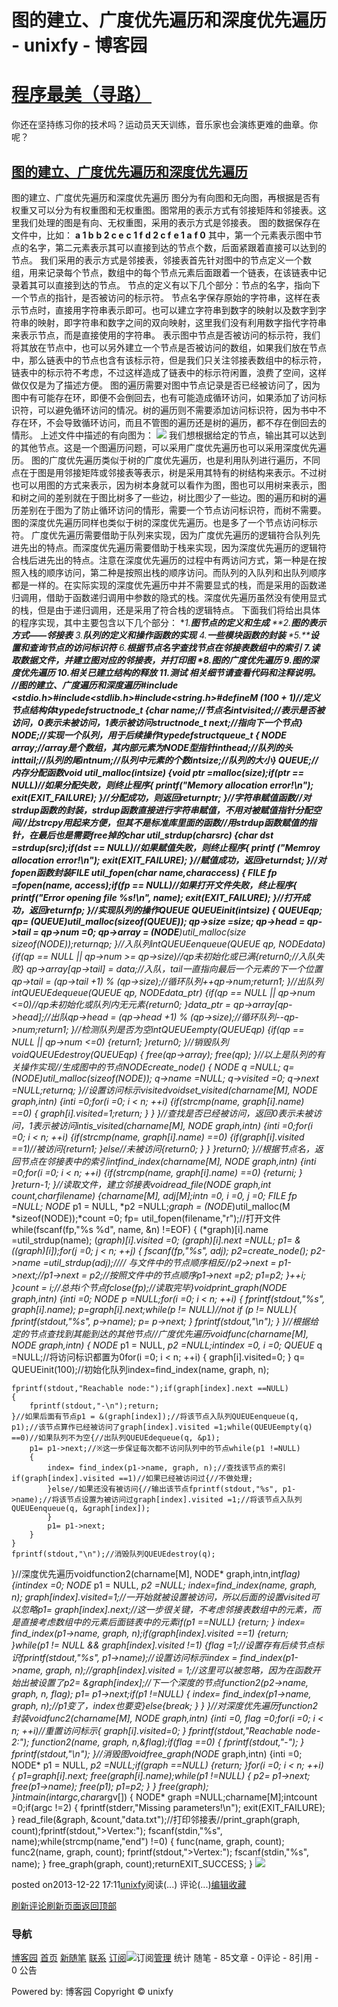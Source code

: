 
# 图的建立、广度优先遍历和深度优先遍历 - unixfy - 博客园
# [程序最美（寻路）](https://www.cnblogs.com/unixfy/)
你还在坚持练习你的技术吗？运动员天天训练，音乐家也会演练更难的曲章。你呢？
## [图的建立、广度优先遍历和深度优先遍历](https://www.cnblogs.com/unixfy/p/3486186.html)
图的建立、广度优先遍历和深度优先遍历
图分为有向图和无向图，再根据是否有权重又可以分为有权重图和无权重图。图常用的表示方式有邻接矩阵和邻接表。这里我们处理的图是有向、无权重图，采用的表示方式是邻接表。
图的数据保存在文件中，比如：
**a 1 b**
**b 2 c e**
**c 1 f**
**d 2 c f**
**e 1 a**
**f 0**
其中，第一个元素表示图中节点的名字，第二元素表示其可以直接到达的节点个数，后面紧跟着直接可以达到的节点。
我们采用的表示方式是邻接表，邻接表首先针对图中的节点定义一个数组，用来记录每个节点，数组中的每个节点元素后面跟着一个链表，在该链表中记录着其可以直接到达的节点。
节点的定义有以下几个部分：节点的名字，指向下一个节点的指针，是否被访问的标示符。
节点名字保存原始的字符串，这样在表示节点时，直接用字符串表示即可。也可以建立字符串到数字的映射以及数字到字符串的映射，即字符串和数字之间的双向映射，这里我们没有利用数字指代字符串来表示节点，而是直接使用的字符串。
表示图中节点是否被访问的标示符，我们将其放在节点中，也可以另外建立一个节点是否被访问的数组，如果我们放在节点中，那么链表中的节点也含有该标示符，但是我们只关注邻接表数组中的标示符，链表中的标示符不考虑，不过这样造成了链表中的标示符闲置，浪费了空间，这样做仅仅是为了描述方便。
图的遍历需要对图中节点记录是否已经被访问了，因为图中有可能存在环，即便不会倒回去，也有可能造成循环访问，如果添加了访问标识符，可以避免循环访问的情况。树的遍历则不需要添加访问标识符，因为书中不存在环，不会导致循环访问，而且不管图的遍历还是树的遍历，都不存在倒回去的情形。
上述文件中描述的有向图为：
![](https://images0.cnblogs.com/blog/463570/201312/22170816-d02d9bd68e16433db1202ddce3c34510.jpg)
我们想根据给定的节点，输出其可以达到的其他节点。这是一个图遍历问题，可以采用广度优先遍历也可以采用深度优先遍历。
图的广度优先遍历类似于树的广度优先遍历，也是利用队列进行遍历，不同点在于图是用邻接矩阵或邻接表等表示，树是采用其特有的树结构来表示。不过树也可以用图的方式来表示，因为树本身就可以看作为图，图也可以用树来表示，图和树之间的差别就在于图比树多了一些边，树比图少了一些边。图的遍历和树的遍历差别在于图为了防止循环访问的情形，需要一个节点访问标识符，而树不需要。
图的深度优先遍历同样也类似于树的深度优先遍历。也是多了一个节点访问标示符。
广度优先遍历需要借助于队列来实现，因为广度优先遍历的逻辑符合队列先进先出的特点。而深度优先遍历需要借助于栈来实现，因为深度优先遍历的逻辑符合栈后进先出的特点。注意在深度优先遍历的过程中有两访问方式，第一种是在按照入栈的顺序访问，第二种是按照出栈的顺序访问。而队列的入队列和出队列顺序都是一样的。在实际实现的深度优先遍历中并不需要显式的栈，而是采用的函数递归调用，借助于函数递归调用中参数的隐式的栈。深度优先遍历虽然没有使用显式的栈，但是由于递归调用，还是采用了符合栈的逻辑特点。
下面我们将给出具体的程序实现，其中主要包含以下几个部分：
**1.****图节点的定义和生成**
**2.****图的表示方式——邻接表**
**3.****队列的定义和操作函数的实现**
**4.****一些模块函数的封装**
**5.****设置和查询节点的访问标识符**
**6.****根据节点名字查找节点在邻接表数组中的索引**
**7.****读取数据文件，并建立图对应的邻接表，并打印图**
**8.****图的广度优先遍历**
**9.****图的深度优先遍历**
**10.****相关已建立结构的释放**
**11.****测试**
相关细节请查看代码和注释说明。
//图的建立、广度遍历和深度遍历\#include <stdio.h>\#include<stdlib.h>\#include<string.h>\#defineM (100 + 1)//定义节点结构体typedefstructnode_t
{char* name;//节点名intvisited;//表示是否被访问，0表示未被访问，1表示被访问structnode_t* next;//指向下一个节点} NODE;//实现一个队列，用于后续操作typedefstructqueue_t
{
    NODE** array;//array是个数组，其内部元素为NODE*型指针inthead;//队列的头inttail;//队列的尾intnum;//队列中元素的个数intsize;//队列的大小} QUEUE;//内存分配函数void* util_malloc(intsize)
{void* ptr =malloc(size);if(ptr == NULL)//如果分配失败，则终止程序{
        printf("Memory allocation error!\n");
        exit(EXIT_FAILURE);
    }//分配成功，则返回returnptr;
}//字符串赋值函数//对strdup函数的封装，strdup函数直接进行字符串赋值，不用对被赋值指针分配空间//比strcpy用起来方便，但其不是标准库里面的函数//用strdup函数赋值的指针，在最后也是需要free掉的char* util_strdup(char*src)
{char* dst =strdup(src);if(dst == NULL)//如果赋值失败，则终止程序{
        printf ("Memroy allocation error!\n");
        exit(EXIT_FAILURE);
    }//赋值成功，返回returndst;
}//对fopen函数封装FILE* util_fopen(char* name,char*access)
{
    FILE* fp =fopen(name, access);if(fp == NULL)//如果打开文件失败，终止程序{
        printf("Error opening file %s!\n", name);
        exit(EXIT_FAILURE);
    }//打开成功，返回returnfp;
}//实现队列的操作QUEUE* QUEUEinit(intsize)
{
    QUEUE*qp;
    qp= (QUEUE*)util_malloc(sizeof(QUEUE));
    qp->size  =size;
    qp->head  = qp->tail = qp->num =0;
    qp->array = (NODE**)util_malloc(size *sizeof(NODE*));returnqp;
}//入队列intQUEUEenqueue(QUEUE* qp, NODE*data)
{if(qp == NULL || qp->num >= qp->size)//qp未初始化或已满{return0;//入队失败}
    qp->array[qp->tail] = data;//入队，tail一直指向最后一个元素的下一个位置qp->tail = (qp->tail +1) % (qp->size);//循环队列++qp->num;return1;
}//出队列intQUEUEdequeue(QUEUE* qp, NODE**data_ptr)
{if(qp == NULL || qp->num <=0)//qp未初始化或队列内无元素{return0;
    }*data_ptr = qp->array[qp->head];//出队qp->head = (qp->head +1) % (qp->size);//循环队列--qp->num;return1;
}//检测队列是否为空intQUEUEempty(QUEUE*qp)
{if(qp == NULL || qp->num <=0)
    {return1;
    }return0;
}//销毁队列voidQUEUEdestroy(QUEUE*qp)
{
    free(qp->array);
    free(qp);
}//以上是队列的有关操作实现//生成图中的节点NODE*create_node()
{
    NODE* q =NULL;
    q= (NODE*)util_malloc(sizeof(NODE));
    q->name    =NULL;
    q->visited =0;
    q->next    =NULL;returnq;
}//设置访问标示visitedvoidset_visited(charname[M], NODE* graph,intn)
{inti =0;for(i =0; i < n; ++i)
    {if(strcmp(name, graph[i].name) ==0)
        {
            graph[i].visited=1;return;
        }
    }
}//查找是否已经被访问，返回0表示未被访问，1表示被访问intis_visited(charname[M], NODE* graph,intn)
{inti =0;for(i =0; i < n; ++i)
    {if(strcmp(name, graph[i].name) ==0)
        {if(graph[i].visited ==1)//被访问{return1;
            }else//未被访问{return0;
            }
        }
    }return0;
}//根据节点名，返回节点在邻接表中的索引intfind_index(charname[M], NODE* graph,intn)
{inti =0;for(i =0; i < n; ++i)
    {if(strcmp(name, graph[i].name) ==0)
        {returni;
        }
    }return-1;
}//读取文件，建立邻接表voidread_file(NODE** graph,int* count,char*filename)
{charname[M], adj[M];intn =0, i =0, j =0;
    FILE* fp =NULL;
    NODE* p1 = NULL, *p2 =NULL;*graph = (NODE*)util_malloc(M *sizeof(NODE));*count =0;
    fp= util_fopen(filename,"r");//打开文件while(fscanf(fp,"%s %d", name, &n) !=EOF)
    {
        (*graph)[i].name    =util_strdup(name);
        (*graph)[i].visited =0;
        (*graph)[i].next    =NULL;
        p1= &((*graph)[i]);for(j =0; j < n; ++j)
        {
            fscanf(fp,"%s", adj);
            p2=create_node();
            p2->name =util_strdup(adj);//// 与文件中的节点顺序相反//p2->next = p1->next;//p1->next = p2;//按照文件中的节点顺序p1->next =p2;
            p1=p2;
        }++i;
    }*count = i;//总共i个节点fclose(fp);//读取完毕}voidprint_graph(NODE* graph,intn)
{inti =0;
    NODE* p =NULL;for(i =0; i < n; ++i)
    {
        fprintf(stdout,"%s", graph[i].name);
        p=graph[i].next;while(p != NULL)//not if (p != NULL){
            fprintf(stdout,"%s", p->name);
            p= p->next;
        }
        fprintf(stdout,"\n");
    }
}//根据给定的节点查找到其能到达的其他节点//广度优先遍历voidfunc(charname[M], NODE* graph,intn)
{
    NODE* p1 = NULL, *p2 =NULL;intindex =0, i =0;
    QUEUE* q =NULL;//将访问标识都置为0for(i =0; i < n; ++i)
    {
        graph[i].visited=0;
    }
    q= QUEUEinit(100);//初始化队列index=find_index(name, graph, n);
    
    fprintf(stdout,"Reachable node:");if(graph[index].next ==NULL)
    {
        fprintf(stdout,"-\n");return;
    }//如果后面有节点p1 = &(graph[index]);//将该节点入队列QUEUEenqueue(q, p1);//该节点算作已经被访问了graph[index].visited =1;while(QUEUEempty(q) ==0)//如果队列不为空{//出队列QUEUEdequeue(q, &p1);
        p1= p1->next;//※这一步保证每次都不访问队列中的节点while(p1 !=NULL)
        {
            index= find_index(p1->name, graph, n);//查找该节点的索引if(graph[index].visited ==1)//如果已经被访问过{//不做处理;
            }else//如果还没有被访问{//输出该节点fprintf(stdout,"%s", p1->name);//将该节点设置为被访问过graph[index].visited =1;//将该节点入队列QUEUEenqueue(q, &graph[index]);
            }
            p1= p1->next;
        }
    }
    fprintf(stdout,"\n");//消毁队列QUEUEdestroy(q);
}//深度优先遍历voidfunction2(charname[M], NODE* graph,intn,int*flag)
{intindex =0;
    NODE* p1  = NULL, *p2 =NULL;
    index=find_index(name, graph, n);
    graph[index].visited=1;//一开始就被设置被访问，所以后面的设置visited可以忽略p1= graph[index].next;//这一步很关键，不考虑邻接表数组中的元素，而是直接考虑数组中的元素后面链表中的元素if(p1 ==NULL)
    {return;
    }
    index= find_index(p1->name, graph, n);if(graph[index].visited ==1)
    {return;
    }while(p1 != NULL && graph[index].visited !=1)
    {*flag =1;//设置存有后续节点标识fprintf(stdout,"%s", p1->name);//设置访问标示index = find_index(p1->name, graph, n);//graph[index].visited = 1;//这里可以被忽略，因为在函数开始出被设置了p2= &graph[index];//下一个深度的节点function2(p2->name, graph, n, flag);
        p1= p1->next;if(p1 !=NULL)
        {
            index= find_index(p1->name, graph, n);//p1变了，index也要变}else{break;
        }
    }
}//对深度优先遍历function2封装voidfunc2(charname[M], NODE* graph,intn)
{inti =0, flag =0;for(i =0; i < n; ++i)//重置访问标示{
        graph[i].visited=0;
    }
    fprintf(stdout,"Reachable node-2:");
    function2(name, graph, n,&flag);if(flag ==0)
    {
        fprintf(stdout,"-");
    }
    fprintf(stdout,"\n");
}//消毁图voidfree_graph(NODE* graph,intn)
{inti =0;
    NODE* p1 = NULL, *p2 =NULL;if(graph ==NULL)
    {return;
    }for(i =0; i < n; ++i)
    {
        p1=graph[i].next;
        free(graph[i].name);while(p1 !=NULL)
        {
            p2= p1->next;
            free(p1->name);
            free(p1);
            p1=p2;
        }
    }
    free(graph);
}intmain(intargc,char*argv[])
{
    NODE* graph =NULL;charname[M];intcount =0;if(argc !=2)
    {
        fprintf(stderr,"Missing parameters!\n");
        exit(EXIT_FAILURE);
    }
    read_file(&graph, &count,"data.txt");//打印邻接表//print_graph(graph, count);fprintf(stdout,">Vertex:");
    fscanf(stdin,"%s", name);while(strcmp(name,"end") !=0)
    {
        func(name, graph, count);
        func2(name, graph, count);
        fprintf(stdout,">Vertex:");
        fscanf(stdin,"%s", name);
    }
    free_graph(graph, count);returnEXIT_SUCCESS;
}
![](https://images0.cnblogs.com/blog/463570/201312/22170944-c82d8972634f41b6bb69c34f4d64b577.jpg)




posted on2013-12-22 17:11[unixfy](https://www.cnblogs.com/unixfy/)阅读(...) 评论(...)[编辑](https://i.cnblogs.com/EditPosts.aspx?postid=3486186)[收藏](#)


[刷新评论](javascript:void(0);)[刷新页面](#)[返回顶部](#top)







### 导航
[博客园](https://www.cnblogs.com/)
[首页](https://www.cnblogs.com/unixfy/)
[新随笔](https://i.cnblogs.com/EditPosts.aspx?opt=1)
[联系](https://msg.cnblogs.com/send/unixfy)
[订阅](https://www.cnblogs.com/unixfy/rss)![订阅](//www.cnblogs.com/images/xml.gif)[管理](https://i.cnblogs.com/)
统计
随笔 - 85文章 - 0评论 - 8引用 - 0
公告

Powered by:
博客园
Copyright © unixfy
